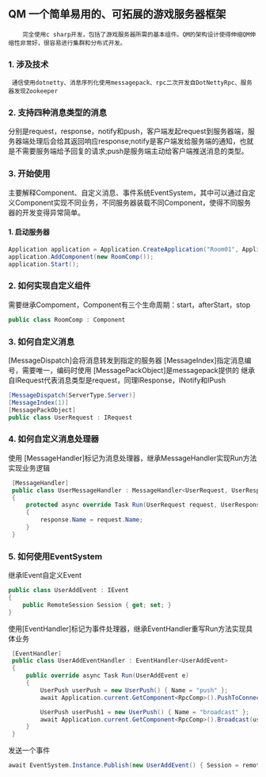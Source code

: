 ## QM 一个简单易用的、可拓展的游戏服务器框架
        完全使用c sharp开发，包括了游戏服务器所需的基本组件。QM的架构设计使得伸缩QM伸缩性非常好，很容易进行集群和分布式开发。
### 1. 涉及技术
     通信使用dotnetty、消息序列化使用messagepack、rpc二次开发自DotNettyRpc、服务器发现Zookeeper
### 2. 支持四种消息类型的消息
分别是request，response，notify和push，客户端发起request到服务器端，服务器端处理后会给其返回响应response;notify是客户端发给服务端的通知，也就是不需要服务端给予回复的请求;push是服务端主动给客户端推送消息的类型。
### 3. 开始使用
  主要解释Component、自定义消息、事件系统EventSystem，其中可以通过自定义Component实现不同业务，不同服务器装载不同Component，使得不同服务器的开发变得异常简单。
  #### 1. 启动服务器

```csharp 
Application application = Application.CreateApplication("Room01", Application.Server, 9999);
application.AddComponent(new RoomComp());
application.Start();
```
  ### 2. 如何实现自定义组件
  需要继承Compoment，Component有三个生命周期：start，afterStart，stop
```csharp 
public class RoomComp : Component
```
  ### 3. 如何自定义消息
  [MessageDispatch]会将消息转发到指定的服务器
  [MessageIndex]指定消息编号，需要唯一，编码时使用
  [MessagePackObject]是messagepack提供的
  继承自IRequest代表消息类型是request，同理IResponse，INotify和IPush

```csharp 
[MessageDispatch(ServerType.Server)]
[MessageIndex(1)]
[MessagePackObject]
public class UserRequest : IRequest
```
### 4. 如何自定义消息处理器
   使用 [MessageHandler]标记为消息处理器，继承MessageHandler实现Run方法实现业务逻辑
```csharp 
 [MessageHandler]
 public class UserMessageHandler : MessageHandler<UserRequest, UserResponse>
 {
     protected async override Task Run(UserRequest request, UserResponse response, ISession session)
     {
         response.Name = request.Name;
     }
 }
```
### 5. 如何使用EventSystem
  继承IEvent自定义Event
```csharp 
public class UserAddEvent : IEvent
{
    public RemoteSession Session { get; set; }
}
```
  使用[EventHandler]标记为事件处理器，继承EventHandler重写Run方法实现具体业务
```csharp 
 [EventHandler]
 public class UserAddEventHandler : EventHandler<UserAddEvent>
 {
     public override async Task Run(UserAddEvent e)
     {
         UserPush userPush = new UserPush() { Name = "push" };
         await Application.current.GetComponent<RpcComp>().PushToConnector(userPush, e.Session.serverId, e.Session.Sid);

         UserPush userPush1 = new UserPush() { Name = "broadcast" };
         await Application.current.GetComponent<RpcComp>().Broadcast(userPush1);
     }
 }
```
  发送一个事件
```csharp
await EventSystem.Instance.Publish(new UserAddEvent() { Session = remoteSession });
```